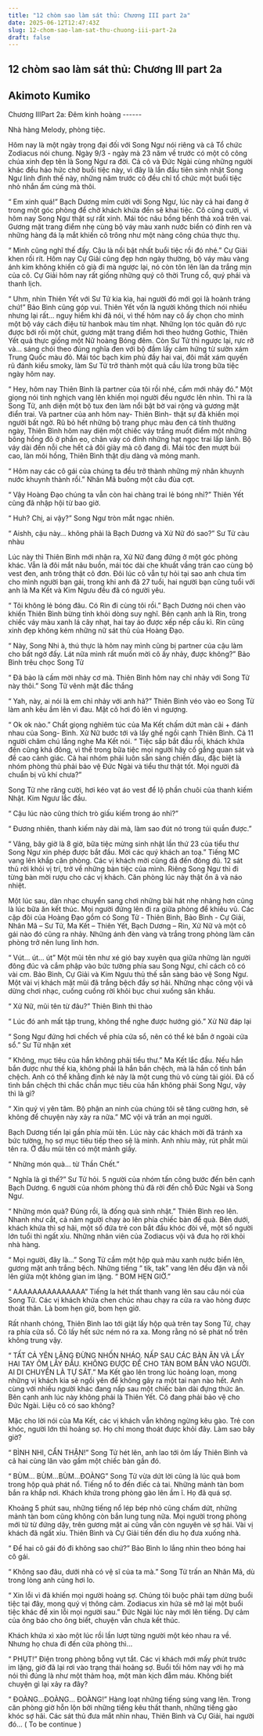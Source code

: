 ```yaml
---
title: "12 chòm sao làm sát thủ: Chương III part 2a"
date: 2025-06-12T12:47:43Z
slug: 12-chom-sao-lam-sat-thu-chuong-iii-part-2a
draft: false
---
```


## 12 chòm sao làm sát thủ: Chương III part 2a

## Akimoto Kumiko

Chương IIIPart 2a: Đêm kinh hoàng ------
 
Nhà hàng  Melody, phòng tiệc.
 
Hôm nay là một ngày trọng đại đối với Song Ngư nói riêng và cả Tổ chức Zodiacus nói chung. Ngày 9/3 - ngày mà 23 năm về trước có một cô công chúa xinh đẹp tên là Song Ngư ra đời. Cả cô và Đức Ngài cùng những người khác đều háo hức chờ buổi tiệc này, vì đây là lần đầu tiên sinh nhật Song Ngư linh đình thế này, những năm trước cô đều chỉ tổ chức một buổi tiệc nhỏ nhắn ấm cúng mà thôi.
 
“ Em xinh quá!” Bạch Dương mỉm cười với Song Ngư, lúc này cả hai đang ở trong một góc phòng để chờ khách khứa đến sẽ khai tiệc. Cô cũng cười, vì hôm nay Song Ngư thật sự rất xinh. Mái tóc nâu bồng bềnh thả xoã trên vai. Gương mặt trang điểm nhẹ cùng bộ váy màu xanh nước biển có đính ren và những hàng đá lạ mắt khiến cô trông như một nàng công chúa thực thụ. 
 
“ Mình cũng nghĩ thế đấy. Cậu là nổi bật nhất buổi tiệc rồi đó nhé.” Cự Giải khen rối rít. Hôm nay Cự Giải cũng đẹp hơn ngày thường, bộ váy màu vàng ánh kim không khiến cô già đi mà ngược lại, nó còn tôn lên làn da trắng mịn của cô. Cự Giải hôm nay rất giống những quý cô thời Trung cổ, quý phái và thanh lịch.
 
“ Uhm, nhìn Thiên Yết với Sư Tử kia kìa, hai người đó mới gọi là hoành tráng chứ!” Bảo Bình cũng góp vui. Thiên Yết vốn là người không thích nói nhiều nhưng lại rất… nguy hiểm khi đã nói, vì thế hôm nay cô ấy chọn cho mình một bộ váy cách điệu từ hanbok màu tím nhạt. Những lọn tóc quăn đỏ rực được bới rối một chút, gương mặt trang điểm hơi theo hướng Gothic, Thiên Yết quả thực giống một Nữ hoàng Bóng đêm. Còn Sư Tử thì ngược lại, rực rỡ và… sáng chói theo đúng nghĩa đen với bộ đầm lấy cảm hứng từ sườn xám Trung Quốc màu đỏ. Mái tóc bạch kim phủ đầy hai vai, đôi mắt xám quyến rũ đánh kiểu smoky, làm Sư Tử trở thành một quả cầu lửa trong bữa tiệc ngày hôm nay.
 
“ Hey, hôm nay Thiên Bình là partner của tôi rồi nhé, cấm mới nhảy đó.” Một giọng nói tinh nghịch vang lên khiến mọi người đều ngước lên nhìn. Thì ra là Song Tử, anh diện một bộ tux đen làm nổi bật bờ vai rộng và gương mặt điển trai. Và partner của anh hôm nay- Thiên Bình- thật sự đã khiến mọi người bất ngờ. Rũ bỏ hết những bộ trang phục màu đen cá tính thường ngày, Thiên Bình hôm nay diện một chiếc váy trắng muốt điểm một những bông hồng đỏ ở phần eo, chân váy có đính những hạt ngọc trai lấp lánh. Bộ váy dài đến nỗi che hết cả đôi giày mà cô đang đi. Mái tóc đen mượt búi cao, làn môi hồng, Thiên Bình thật dịu dàng và mỏng manh.
 
“ Hôm nay các cô gái của chúng ta đều trở thành những mỹ nhân khuynh nước khuynh thành rồi.” Nhân Mã buông một câu đùa cợt.
 
“ Vậy Hoàng Đạo chúng ta vẫn còn hai chàng trai lẻ bóng nhỉ?” Thiên Yết cũng đã nhập hội từ bao giờ.
 
“ Huh? Chị, ai vậy?” Song Ngư tròn mắt ngạc nhiên.
 
“ Aishh, cậu này… không phải là Bạch Dương và Xử Nữ đó sao?” Sư Tử càu nhàu
 
Lúc này thì Thiên Bình mới nhận ra, Xử Nữ đang đứng ở một góc phòng khác. Vẫn là đôi mắt nâu buồn, mái tóc dài che khuất vầng trán cao cùng bộ vest đen, anh trông thật cô đơn. Đôi lúc cô vẫn tự hỏi tại sao anh chưa tìm cho mình người bạn gái, trong khi anh đã 27 tuổi, hai người bạn cũng tuổi với anh là Ma Kết và Kim Ngưu đều đã có người yêu. 
 
“ Tôi không lẻ bóng đâu. Có Rin đi cùng tôi rồi.” Bạch Dương nói chen vào khiến Thiên Bình bừng tỉnh khỏi dòng suy nghĩ. Bên cạnh anh là Rin, trong chiếc váy màu xanh lá cây nhạt, hai tay áo được xếp nếp cầu kì. Rin cũng xinh đẹp không kém những nữ sát thủ của Hoàng Đạo.
 
“ Này, Song Nhi à, thú thực là hôm nay mình cũng bị partner của cậu làm cho bất ngờ đấy. Lát nữa mình rất muốn mời cô ấy nhảy, được không?” Bảo Bình trêu chọc Song Tử
 
“ Đã bảo là cấm mời nhảy cơ mà. Thiên Bình hôm nay chỉ nhảy với Song Tử này thôi.” Song Tử vênh mặt đắc thắng
 
“ Yah, này, ai nói là em chỉ nhảy với anh hả?” Thiên Bình véo vào eo Song Tử làm anh kêu ầm lên vì đau. Mặt cô hơi đỏ lên vì ngượng.
 
“ Ok ok nào.” Chất giọng nghiêm túc của Ma Kết chấm dứt màn cãi + đánh nhau của Song- Bình. Xử Nữ bước tới và lấy ghế ngồi cạnh Thiên Bình. Cả 11 người chăm chú lắng nghe Ma Kết nói. “ Tiệc sắp bắt đầu rồi, khách khứa đến cũng khá đông, vì thế trong bữa tiệc mọi người hãy cố gắng quan sát và đề cao cảnh giác. Cả hai nhóm phải luôn sẵn sàng chiến đấu, đặc biệt là nhóm phòng thủ phải bảo vệ Đức Ngài và tiểu thư thật tốt. Mọi người đã chuẩn bị vũ khí chưa?” 
 
Song Tử nhe răng cười, hơi kéo vạt áo vest để lộ phần chuôi của thanh kiếm Nhật. Kim Ngưư lắc đầu.
 
“ Cậu lúc nào cũng thích trò giấu kiếm trong áo nhỉ?”
 
“ Đương nhiên, thanh kiếm này dài mà, làm sao đút nó trong túi quần được.”
 
“ Vâng, bây giờ là 8 giờ, bữa tiệc mừng sinh nhật lần thứ 23 của tiểu thư Song Ngư xin phép được bắt đầu. Mời các quý khách an toạ.” Tiếng MC vang lên khắp căn phòng. Các vị khách mời cũng đã đến đông đủ. 12 sát thủ rời khỏi vị trí, trở về những bàn tiệc của mình. Riêng Song Ngư thì đi từng bàn mời rượu cho các vị khách. Căn phòng lúc này thật ồn ã và náo nhiệt.
 
Một lúc sau, dàn nhạc chuyển sang chơi những bài hát nhẹ nhàng hơn cũng là lúc bữa ăn 
kết thúc. Mọi người đứng lên đi ra giữa phòng để khiêu vũ. Các cặp đôi của Hoàng Đạo gồm có Song Tử - Thiên Bình, Bảo Bình - Cự Giải, Nhân Mã – Sư Tử, Ma Kết – Thiên Yết, Bạch Dương – Rin, Xử Nữ và một cô gái nào đó cũng ra nhảy. Những ánh đèn vàng và trắng trong phòng làm căn phòng trở nên lung linh hơn.
 
“ Vút… út… út” Một mũi tên như xé gió bay xuyên qua giữa những làn người đông đúc và cắm phập vào bức tường phía sau Song Ngư, chỉ cách cô có vài cm. Bảo Bình, Cự Giải và Kim Ngưu thủ thế sẵn sàng bảo vệ Song Ngư. Một vài vị khách mặt mũi đã trắng bệch đầy sợ hãi. Những nhạc công vội vã dừng chơi nhạc, cuống cuồng rời khỏi bục chui xuống sân khấu.
 
“ Xử Nữ, mũi tên từ đâu?” Thiên Bình thì thào
 
“ Lúc đó anh mất tập trung, không thể nghe được hướng gió.” Xử Nữ đáp lại
 
“ Song Ngư đứng hơi chếch về phía cửa sổ, nên có thể kẻ bắn ở ngoài cửa sổ.” Sư Tử nhận xét
 
“ Không, mục tiêu của hắn không phải tiểu thư.” Ma Kết lắc đầu. Nếu hắn bắn được như thế kia, không phải là hắn bắn chệch, mà là hắn cố tình bắn chệch. Anh có thể khẳng định kẻ này là một cung thủ vô cùng tài giỏi. Đã cố tình bắn chệch thì chắc chắn mục tiêu của hắn không phải Song Ngư, vậy thì là gì?
 
“ Xin quý vị yên tâm. Bộ phận an ninh của chúng tôi sẽ tăng cường hơn, sẽ không để chuyện này xảy ra nữa.” MC vội vã trấn an mọi người.
 
Bạch Dương tiến lại gần phía mũi tên. Lúc này các khách mời đã tránh xa bức tường, họ sợ mục tiêu tiếp theo sẽ là mình. Anh nhíu mày, rút phắt mũi tên ra. Ở đầu mũi tên có một mảnh giấy. 
 
“ Những món quà… từ Thần Chết.”
 
“ Nghĩa là gì thế?” Sư Tử hỏi. 5 người của nhóm tấn công bước đến bên cạnh Bạch Dương. 6 người của nhóm phòng thủ đã rời đến chỗ Đức Ngài và Song Ngư. 
 
“ Những món quà? Đúng rồi, là đống quà sinh nhật.” Thiên Bình reo lên. Nhanh như cắt, cả năm người chạy ào lên phía chiếc bàn để quà. Bên dưới, khách khứa thì sợ hãi, một số đứa trẻ con bắt đầu khóc đòi về, một số người lớn tuổi thì ngất xỉu. Những nhân viên của Zodiacus vội vã đưa họ rời khỏi nhà hàng.
 
“ Mọi người, đây là…” Song Tử cầm một hộp quà màu xanh nước biển lên, gương mặt anh trắng bệch. Những tiếng “ tik, tak” vang lên đều đặn và nổi lên giữa một không gian im lặng. “ BOM HẸN GIỜ.”
 
“ AAAAAAAAAAAAAAA”  Tiếng la hét thất thanh vang lên sau câu nói của Song Tử. 
Các vị khách khứa chen chúc nhau chạy ra cửa ra vào hòng được thoát thân. Là bom hẹn giờ, bom hẹn giờ.
 
Rất nhanh chóng, Thiên Bình lao tới giật lấy hộp quà trên tay Song Tử, chạy ra phía cửa sổ. Cô lấy hết sức ném nó ra xa. Mong rằng nó sẽ phát nổ trên không trung vậy.
 
“ TẤT CẢ YÊN LẶNG ĐỪNG NHỐN NHÁO. NẤP SAU CÁC BÀN ĂN VÀ LẤY HAI TAY ÔM LẤY ĐẦU. KHÔNG ĐƯỢC ĐỂ CHO TÀN BOM BẮN VÀO NGƯỜI. AI DI CHUYỂN LÀ TỰ SÁT.” Ma Kết gào lên trong lúc hoảng loạn, mong những vị khách kia sẽ ngồi yên để không gây ra một tai nạn nào hết. Anh cùng với nhiều người khác đang nấp sau một chiếc bàn dài đựng thức ăn. Bên cạnh anh lúc này không phải là Thiên Yết. Cô đang phải bảo vệ cho Đức Ngài. Liệu cô có sao không?
 
Mặc cho lời nói của Ma Kết, các vị khách vẫn không ngừng kêu gào. Trẻ con khóc, người lớn thì hoảng sợ. Họ chỉ mong thoát được khỏi đây. Làm sao bây giờ?
 
“ BÌNH NHI, CẨN THẬN!” Song Tử hét lên, anh lao tới ôm lấy Thiên Bình và cả hai cùng lăn vào gầm một chiếc bàn gần đó. 
 
“ BÙM… BÙM…BÙM…ĐOÀNG”  Song Tử vừa dứt lời cũng là lúc quả bom trong hộp quà phát nổ. Tiếng nổ to đến điếc cả tai. Những mảnh tàn bom bắn ra khắp nơi. Khách khứa trong phòng gào lên ầm ĩ. Họ đã quá sợ.
 
Khoảng 5 phút sau, những tiếng nổ lép bép nhỏ cũng chấm dứt, những mảnh tàn bom cũng không còn bắn lung tung nữa. Mọi người trong phòng mới từ từ đứng dậy, trên gương mặt ai cũng vẫn còn nguyên vẻ sợ hãi. Vài vị khách đã ngất xỉu. Thiên Bình và Cự Giải tiến đến dìu họ đưa xuống nhà.
 
“ Để hai cô gái đó đi không sao chứ?” Bảo Bình lo lắng nhìn theo bóng hai cô gái.
 
 “ Không sao đâu, dưới nhà có vệ sĩ của ta mà.” Song Tử trấn an Nhân Mã, dù trong lòng anh cũng hơi lo.
 
“ Xin lỗi vì đã khiến mọi người hoảng sợ. Chúng tôi buộc phải tạm dừng buổi tiệc tại đây, mong quý vị thông cảm. Zodiacus xin hứa sẽ mở lại một buổi tiệc khác để xin lỗi mọi người sau.” Đức Ngài lúc này mới lên tiếng. Dự cảm của ông báo cho ông biết, chuyện vẫn chưa kết thúc.
 
Khách khứa xì xào một lúc rồi lần lượt từng người một kéo nhau ra về. Nhưng họ chưa đi đến cửa phòng thì…
 
“ PHỤT!” Điện trong phòng bỗng vụt tắt. Các vị khách mới mấy phút trước im lặng, giờ đã lại rơi vào trạng thái hoảng sợ. Buổi tối hôm nay với họ mà nói thì đúng là như một thảm hoạ, một màn kịch đẫm máu. Không biết chuyện gì lại xảy ra đây?
 
“ ĐOÀNG…ĐOÀNG… ĐOÀNG!” Hàng loạt những tiếng súng vang lên. Trong căn 
phòng giờ hỗn lộn bởi những tiếng kêu thất thanh, những tiếng gào khóc sợ hãi. Các sát thủ đưa mắt nhìn nhau, Thiên Bình và Cự Giải, hai người đó…
 ( To be continue )